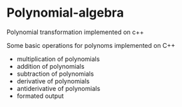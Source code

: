 # Polynomial-algebra
Polynomial transformation implemented on c++

Some basic operations for polynoms implemented on C++

- multiplication of polynomials 
- addition of polynomials
- subtraction of polynomials
- derivative of polynomials
- antiderivative of polynomials
- formated output
